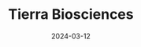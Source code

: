 ---  
layout: startup_page  
title: "Tierra Biosciences"  
id: "tierrabiosciences.com"  
permalink: "/tierrabiosciencestierrabiosciences.com03122024/"  
website: "https://tierrabiosciences.com/"  
funding_round: "Series A"  
funding_amount: "$11.4M"  
investors: "Material Impact, Prosus Ventures, In-Q-Tel (IQT), Hillspire, Freeflow Ventures, Creative Ventures, Social Capital"  
about: "Tierra Biosciences provides a platform for AI-guided cell-free technology enabling high-throughput on-demand custom protein synthesis. Their platform aims to eliminate bottlenecks in protein discovery and manufacturing, offering rapid access to custom proteins for various applications. This technology promises to revolutionize industries reliant on protein production."  
markets: "Biotechnology, AI, Pharmaceuticals, Industrial, Agriculture, Synthetic Biology, Biofuels, Specialty Chemicals"  
hq: "San Leandro, California, United States"  
founded_year: "2015"  
linkedin: "https://www.linkedin.com/company/tierrabiosciences"  
twitter: "https://twitter.com/tierrabio"  
instagram: ""  
facebook: ""  
crunchbase: "https://www.crunchbase.com/organization/tierrabiosciences"  
pitchbook: ""  

date_display: "12-Mar-2024"  
date: "2024-03-12"

# SEO Optimization  
meta_title: "Tierra Biosciences - Series A Funding ($11.4M)"  
meta_description: "Tierra Biosciences, Tierra Biosciences provides a platform for AI-guided cell-free technology enabling high-throughput on-demand custom protein synthesis. Their platform ..."  
meta_keywords: "Tierra Biosciences, Biotechnology, AI, Pharmaceuticals, Industrial, Agriculture, Synthetic Biology, Biofuels, Specialty Chemicals, Series A funding"  
canonical_url: "https://startup.projectstartups.com/tierrabiosciencestierrabiosciences.com03122024/"  
---